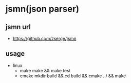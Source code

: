 # jsmn(json parser)

## jsmn url
* https://github.com/zserge/jsmn

## usage
* linux
  * make
        make && make test
  * cmake
        mkdir build && cd build && cmake ../ && make
  
